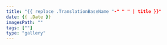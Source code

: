 ```yaml
---
title: "{{ replace .TranslationBaseName "-" " " | title }}"
date: {{ .Date }}
imagesPath: ""
tags: [""]
type: "gallery"
---
```

